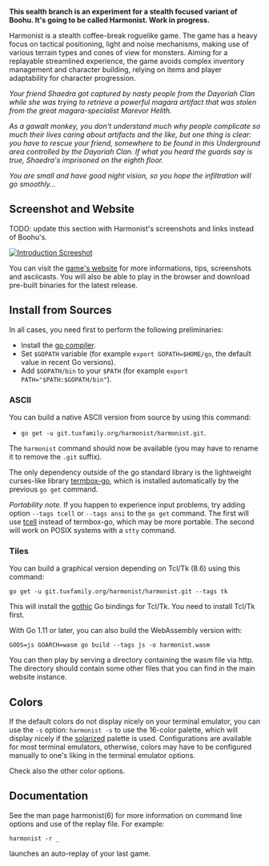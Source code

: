 **This sealth branch is an experiment for a stealth focused variant of Boohu.
It's going to be called Harmonist. Work in progress.**

Harmonist is a stealth coffee-break roguelike game.  The game has a heavy focus
on tactical positioning, light and noise mechanisms, making use of various
terrain types and cones of view for monsters.  Aiming for a replayable
streamlined experience, the game avoids complex inventory management and
character building, relying on items and player adaptability for character
progression.

*Your friend Shaedra got captured by nasty people from the Dayoriah Clan while
she was trying to retrieve a powerful magara artifact that was stolen from the
great magara-specialist Marevor Helith.*

*As a gawalt monkey, you don't understand much why people complicate so much
their lives caring about artifacts and the like, but one thing is clear: you
have to rescue your friend, somewhere to be found in this Underground area
controlled by the Dayoriah Clan.  If what you heard the guards say is true,
Shaedra's imprisoned on the eighth floor.*

*You are small and have good night vision, so you hope the infiltration
will go smoothly...*

Screenshot and Website
----------------------

TODO: update this section with Harmonist's screenshots and links instead of Boohu's.

[![Introduction Screeshot](https://download.tuxfamily.org/boohu/screenshot.png)](https://download.tuxfamily.org/boohu/index.html)

You can visit the [game's
website](https://download.tuxfamily.org/boohu/index.html)
for more informations, tips, screenshots and asciicasts. You will also be able
to play in the browser and download pre-built binaries for the latest release.

Install from Sources
--------------------

In all cases, you need first to perform the following preliminaries:

+ Install the [go compiler](https://golang.org/).
+ Set `$GOPATH` variable (for example `export GOPATH=$HOME/go`, the default
  value in recent Go versions).
+ Add `$GOPATH/bin` to your `$PATH` (for example `export PATH="$PATH:$GOPATH/bin"`).

### ASCII

You can build a native ASCII version from source by using this command:

+ `go get -u git.tuxfamily.org/harmonist/harmonist.git`.
  
The `harmonist` command should now be available (you may have to rename it to
remove the `.git` suffix).

The only dependency outside of the go standard library is the lightweight
curses-like library [termbox-go](https://github.com/nsf/termbox-go), which is
installed automatically by the previous `go get` command.

*Portability note.* If you happen to experience input problems, try adding
option `--tags tcell` or `--tags ansi` to the `go get` command. The first will use
[tcell](https://github.com/gdamore/tcell) instead of termbox-go, which may be
more portable. The second will work on POSIX systems with a `stty` command.

### Tiles

You can build a graphical version depending on Tcl/Tk (8.6) using this command:

    go get -u git.tuxfamily.org/harmonist/harmonist.git --tags tk

This will install the [gothic](https://github.com/nsf/gothic) Go bindings for
Tcl/Tk. You need to install Tcl/Tk first.

With Go 1.11 or later, you can also build the WebAssembly version with:

    GOOS=js GOARCH=wasm go build --tags js -o harmonist.wasm

You can then play by serving a directory containing the wasm file via http. The
directory should contain some other files that you can find in the main
website instance.

Colors
------

If the default colors do not display nicely on your terminal emulator, you can
use the `-s` option: `harmonist -s` to use the 16-color palette, which
will display nicely if the [solarized](http://ethanschoonover.com/solarized)
palette is used. Configurations are available for most terminal emulators,
otherwise, colors may have to be configured manually to one's liking in
the terminal emulator options.

Check also the other color options.

Documentation
-------------

See the man page harmonist(6) for more information on command line options and use
of the replay file. For example:

    harmonist -r _

launches an auto-replay of your last game.

